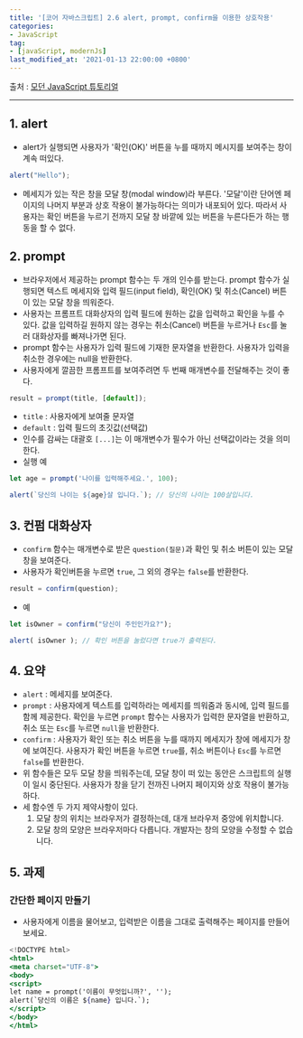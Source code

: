 ```yaml
---
title: '[코어 자바스크립트] 2.6 alert, prompt, confirm을 이용한 상호작용'
categories:
- JavaScript
tag:
- [javaScript, modernJs]
last_modified_at: '2021-01-13 22:00:00 +0800'
---
```


출처 : [모던 JavaScript 튜토리얼](https://ko.javascript.info/)

---

## 1. alert

- alert가 실행되면 사용자가 '확인(OK)' 버튼을 누를 때까지 메시지를 보여주는 창이 계속 떠있다.

```jsx
alert("Hello");
```

- 메세지가 있는 작은 창을 모달 창(modal window)라 부른다. '모달'이란 단어엔 페이지의 나머지 부분과 상호 작용이 불가능하다는 의미가 내포되어 있다. 따라서 사용자는 확인 버튼을 누르기 전까지 모달 창 바깥에 있는 버튼을 누른다든가 하는 행동을 할 수 없다.

## 2. prompt

- 브라우저에서 제공하는 prompt 함수는 두 개의 인수를 받는다. prompt 함수가 실행되면 텍스트 메세지와 입력 필드(input field), 확인(OK) 및 취소(Cancel) 버튼이 있는 모달 창을 띄워준다.
- 사용자는 프롬프트 대화상자의 입력 필드에 원하는 값을 입력하고 확인을 누를 수 있다. 값을 입력하길 원하지 않는 경우는 취소(Cancel) 버튼을 누르거나 `Esc`를 눌러 대화상자를 빠져나가면 된다.
- prompt 함수는 사용자가 입력 필드에 기재한 문자열을 반환한다. 사용자가 입력을 취소한 경우에는 null을 반환한다.
- 사용자에게 깔끔한 프롬프트를 보여주려면 두 번째 매개변수를 전달해주는 것이 좋다.

```jsx
result = prompt(title, [default]);
```

- `title` :  사용자에게 보여줄 문자열
- `default` : 입력 필드의 초깃값(선택값)
- 인수를 감싸는 대괄호 `[...]`는 이 매개변수가 필수가 아닌 선택값이라는 것을 의미한다.
- 실행 예

```jsx
let age = prompt('나이를 입력해주세요.', 100);

alert(`당신의 나이는 ${age}살 입니다.`); // 당신의 나이는 100살입니다.
```

## 3. 컨펌 대화상자

- `confirm` 함수는 매개변수로 받은 `question(질문)`과 확인 및 취소 버튼이 있는 모달 창을 보여준다.
- 사용자가 확인버튼을 누르면 `true`, 그 외의 경우는 `false`를 반환한다.

```jsx
result = confirm(question);
```

- 예

```jsx
let isOwner = confirm("당신이 주인인가요?");

alert( isOwner ); // 확인 버튼을 눌렀다면 true가 출력된다.
```

## 4. 요약

- `alert` : 메세지를 보여준다.
- `prompt` : 사용자에게 텍스트를 입력하라는 메세지를 띄워줌과 동시에,  입력 필드를 함께 제공한다. 확인을 누르면 `prompt` 함수는 사용자가 입력한 문자열을 반환하고, 취소 또는 `Esc`를 누르면 `null`을 반환한다.
- `confirm` : 사용자가 확인 또는 취소 버튼을 누를 때까지 메세지가 창에 메세지가 창에 보여진다. 사용자가 확인 버튼을 누르면 `true`를, 취소 버튼이나 `Esc`를 누르면 `false`를 반환한다.
- 위 함수들은 모두 모달 창을 띄워주는데, 모달 창이 떠 있는 동안은 스크립트의 실행이 일시 중단된다. 사용자가 창을 닫기 전까진 나머지 페이지와 상호 작용이 불가능하다.
- 세 함수엔 두 가지 제약사항이 있다.
    1. 모달 창의 위치는 브라우저가 결정하는데, 대개 브라우저 중앙에 위치합니다.
    2. 모달 창의 모양은 브라우저마다 다릅니다. 개발자는 창의 모양을 수정할 수 없습니다.

## 5. 과제

### 간단한 페이지 만들기

- 사용자에게 이름을 물어보고, 입력받은 이름을 그대로 출력해주는 페이지를 만들어 보세요.

```jsx
<!DOCTYPE html>
<html>
<meta charset="UTF-8">
<body>
<script> 
let name = prompt('이름이 무엇입니까?', '');
alert(`당신의 이름은 ${name} 입니다.`);
</script>
</body>
</html>
```